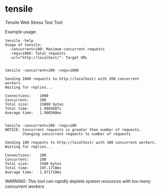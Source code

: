 tensile
=======

Tensile Web Stress Test Tool

Example usage:

    tensile -help
    Usage of tensile:
      -concurrent=100: Maximum concurrent requests
      -reqs=1000: Total requests
      -url="http://localhost/": Target URL
    
    
    tensile -concurrent=200 -reqs=1000
    
    Sending 1000 requests to http://localhost/ with 200 concurrent workers.
    Waiting for replies...
    
    Connections:    1000
    Concurrent:     200
    Total size:     15000 bytes
    Total time:     1.9903687s
    Average time:   1.990368ms


    tensile -concurrent=200 -reqs=100
    NOTICE: Concurrent requests is greater than number of requests.
            Changing concurrent requests to number of requests
    
    Sending 100 requests to http://localhost/ with 100 concurrent workers.
    Waiting for replies...
    
    Connections:    100
    Concurrent:     100
    Total size:     1500 bytes
    Total time:     197.1718ms
    Average time:   1.971718ms

*WARNING: This tool can rapidly deplete system resources with too many concurrent workers*